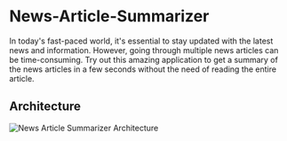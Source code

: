 # News-Article-Summarizer

In today's fast-paced world, it's essential to stay updated with the latest news and information. However, going through multiple news articles can be time-consuming. Try out this amazing application to get a summary of the news articles in a few seconds without the need of reading the entire article.

## Architecture

![News Article Summarizer Architecture](news_article.jpg)
